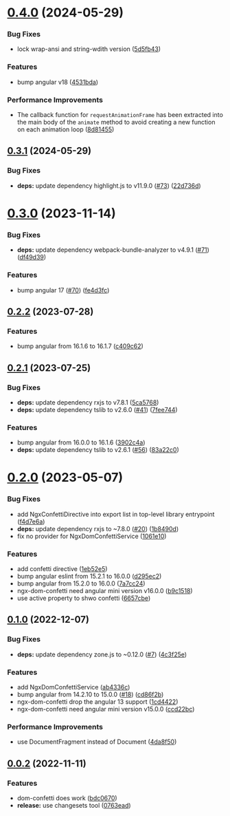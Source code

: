 # [0.4.0](https://github.com/damingerdai/ngx-dom-confetti/compare/v0.3.1...v0.4.0) (2024-05-29)


### Bug Fixes

* lock wrap-ansi and string-wdith version ([5d5fb43](https://github.com/damingerdai/ngx-dom-confetti/commit/5d5fb43caeb894c8c7f4997520995e93cce1b347))


### Features

* bump angular v18 ([4531bda](https://github.com/damingerdai/ngx-dom-confetti/commit/4531bda0e392ca3fb519bdcefa15326ec3d1d9d6))


### Performance Improvements

* The callback function for `requestAnimationFrame` has been extracted into the main body of the `animate` method to avoid creating a new function on each animation loop ([8d81455](https://github.com/damingerdai/ngx-dom-confetti/commit/8d81455c985ff9d350563f0d06d3693ac3b4ef7d))



## [0.3.1](https://github.com/damingerdai/ngx-dom-confetti/compare/v0.3.0...v0.3.1) (2024-05-29)


### Bug Fixes

* **deps:** update dependency highlight.js to v11.9.0 ([#73](https://github.com/damingerdai/ngx-dom-confetti/issues/73)) ([22d736d](https://github.com/damingerdai/ngx-dom-confetti/commit/22d736dd86b814dd226b5b64350cb56b2d185e61))



# [0.3.0](https://github.com/damingerdai/ngx-dom-confetti/compare/v0.2.2...v0.3.0) (2023-11-14)


### Bug Fixes

* **deps:** update dependency webpack-bundle-analyzer to v4.9.1 ([#71](https://github.com/damingerdai/ngx-dom-confetti/issues/71)) ([df49d39](https://github.com/damingerdai/ngx-dom-confetti/commit/df49d39d137849c748b5e94b7c02daa837af1852))


### Features

* bump angular 17 ([#70](https://github.com/damingerdai/ngx-dom-confetti/issues/70)) ([fe4d3fc](https://github.com/damingerdai/ngx-dom-confetti/commit/fe4d3fc0afce6c1310d43b2dfe56a5cd00d8cf6a))



## [0.2.2](https://github.com/damingerdai/ngx-dom-confetti/compare/v0.2.1...v0.2.2) (2023-07-28)


### Features

* bump angular from 16.1.6 to 16.1.7 ([c409c62](https://github.com/damingerdai/ngx-dom-confetti/commit/c409c62e877b17e5dbdb50aaa777b318104b238d))



## [0.2.1](https://github.com/damingerdai/ngx-dom-confetti/compare/v0.2.0...v0.2.1) (2023-07-25)


### Bug Fixes

* **deps:** update dependency rxjs to v7.8.1 ([5ca5768](https://github.com/damingerdai/ngx-dom-confetti/commit/5ca5768942e3bc3b4976c33d19b5b9d4000ab8e6))
* **deps:** update dependency tslib to v2.6.0 ([#41](https://github.com/damingerdai/ngx-dom-confetti/issues/41)) ([7fee744](https://github.com/damingerdai/ngx-dom-confetti/commit/7fee744af1fe74bf51512161641b23d41507d791))


### Features

* bump angular from 16.0.0 to 16.1.6 ([3902c4a](https://github.com/damingerdai/ngx-dom-confetti/commit/3902c4a1657855e86e409c4a51d7957ec735ab33))
* **deps:** update dependency tslib to v2.6.1 ([#56](https://github.com/damingerdai/ngx-dom-confetti/issues/56)) ([83a22c0](https://github.com/damingerdai/ngx-dom-confetti/commit/83a22c0b0e35d1bffb161b8c39703c14724893cf))



# [0.2.0](https://github.com/damingerdai/ngx-dom-confetti/compare/v0.1.0...v0.2.0) (2023-05-07)


### Bug Fixes

* add NgxConfettiDirective into export list in top-level library entrypoint ([f4d7e6a](https://github.com/damingerdai/ngx-dom-confetti/commit/f4d7e6a0c54b199bb3a41390219abb44465c29b4))
* **deps:** update dependency rxjs to ~7.8.0 ([#20](https://github.com/damingerdai/ngx-dom-confetti/issues/20)) ([1b8490d](https://github.com/damingerdai/ngx-dom-confetti/commit/1b8490d6c71ffeb1393e39f071a699184dfa771b))
* fix no provider for NgxDomConfettiService ([1061e10](https://github.com/damingerdai/ngx-dom-confetti/commit/1061e1095954759a366106b85d0751bd6c906e16))


### Features

* add confetti directive ([1eb52e5](https://github.com/damingerdai/ngx-dom-confetti/commit/1eb52e5a2257ec7acf039584b8eb1900df7273b4))
* bump angular eslint from 15.2.1 to 16.0.0 ([d295ec2](https://github.com/damingerdai/ngx-dom-confetti/commit/d295ec2557b51a707042aee88c8400e54b537437))
* bump angular from 15.2.0 to 16.0.0 ([7a7cc24](https://github.com/damingerdai/ngx-dom-confetti/commit/7a7cc2457916d6ee379b11487ae10fe6b28c4239))
* ngx-dom-confetti need angular mini version v16.0.0 ([b9c1518](https://github.com/damingerdai/ngx-dom-confetti/commit/b9c1518a58cc67170d5ec68884033f85fb71350f))
* use active property to shwo confetti ([6657cbe](https://github.com/damingerdai/ngx-dom-confetti/commit/6657cbe8066136ace4a89d84305cee8428b46e13))



## [0.1.0](https://github.com/damingerdai/ngx-dom-confetti/compare/v0.0.2...v0.1.0) (2022-12-07)


### Bug Fixes

* **deps:** update dependency zone.js to ~0.12.0 ([#7](https://github.com/damingerdai/ngx-dom-confetti/issues/7)) ([4c3f25e](https://github.com/damingerdai/ngx-dom-confetti/commit/4c3f25e89e1acd75174e9ac5aad32998bb5805f0))


### Features

* add NgxDomConfettiService ([ab4336c](https://github.com/damingerdai/ngx-dom-confetti/commit/ab4336cd00a8f91a4ffc19bc3288db782d9037a8))
* bump angular from 14.2.10 to 15.0.0 ([#18](https://github.com/damingerdai/ngx-dom-confetti/issues/18)) ([cd86f2b](https://github.com/damingerdai/ngx-dom-confetti/commit/cd86f2b8ed560c852f5107ecef0be7489f3fd91f))
* ngx-dom-confetti drop the angular 13 support ([1cd4422](https://github.com/damingerdai/ngx-dom-confetti/commit/1cd4422def7cb88817f505632529d9fc9f433c91))
* ngx-dom-confetti need angular mini version v15.0.0 ([ccd22bc](https://github.com/damingerdai/ngx-dom-confetti/commit/ccd22bceeb5fa4b76cb18087b0c73a8b495daf9f))


### Performance Improvements

* use DocumentFragment instead of Document ([4da8f50](https://github.com/damingerdai/ngx-dom-confetti/commit/4da8f501d1fafbc67e30142791b329cb762b43d5))



## [0.0.2](https://github.com/damingerdai/ngx-dom-confetti/compare/bdc0670bdbf3867b5d7961a0e93bcbeaa08840ba...v0.0.2) (2022-11-11)


### Features

* dom-confetti does work ([bdc0670](https://github.com/damingerdai/ngx-dom-confetti/commit/bdc0670bdbf3867b5d7961a0e93bcbeaa08840ba))
* **release:** use changesets tool ([0763ead](https://github.com/damingerdai/ngx-dom-confetti/commit/0763eadd423bd9124e9249a5b3b241651809b8f6))



